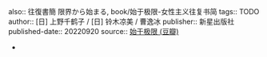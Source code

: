 also:: 往復書簡 限界から始まる, book/始于极限-女性主义往复书简
tags:: TODO
author::  [日] 上野千鹤子 / [日] 铃木凉美 / 曹逸冰
publisher:: 新星出版社
published-date:: 20220920
source:: [始于极限 (豆瓣)](https://book.douban.com/subject/35966120/)

-